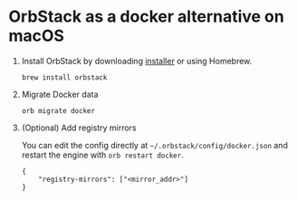 <!--
  ~ Licensed to the Apache Software Foundation (ASF) under one
  ~ or more contributor license agreements.  See the NOTICE file
  ~ distributed with this work for additional information
  ~ regarding copyright ownership.  The ASF licenses this file
  ~ to you under the Apache License, Version 2.0 (the
  ~ "License"); you may not use this file except in compliance
  ~ with the License.  You may obtain a copy of the License at
  ~
  ~   http://www.apache.org/licenses/LICENSE-2.0
  ~
  ~ Unless required by applicable law or agreed to in writing,
  ~ software distributed under the License is distributed on an
  ~ "AS IS" BASIS, WITHOUT WARRANTIES OR CONDITIONS OF ANY
  ~ KIND, either express or implied.  See the License for the
  ~ specific language governing permissions and limitations
  ~ under the License.
-->

# OrbStack as a docker alternative on macOS
1. Install OrbStack by downloading [installer](https://orbstack.dev/download) or using Homebrew.
    ```shell
    brew install orbstack
    ```
   
2. Migrate Docker data
    ```shell
    orb migrate docker
    ```
   
3. (Optional) Add registry mirrors
   
    You can edit the config directly at `~/.orbstack/config/docker.json` and restart the engine with `orb restart docker`.
   
    ```
    {
        "registry-mirrors": ["<mirror_addr>"]
    }
   ```
